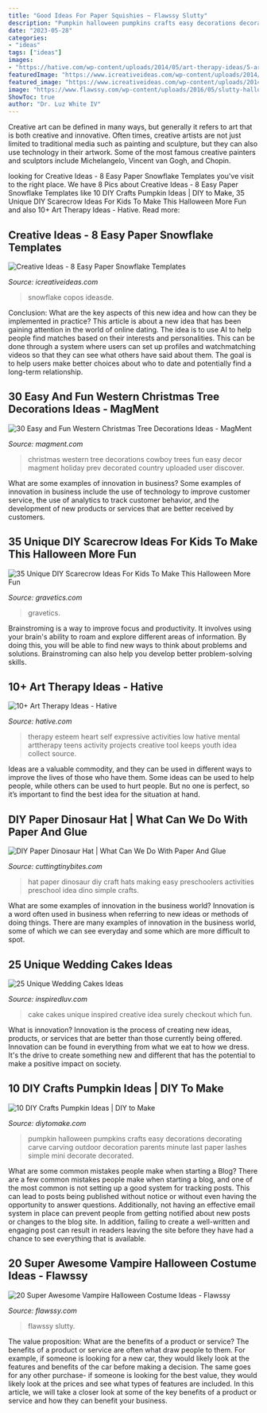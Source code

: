 ```yaml
---
title: "Good Ideas For Paper Squishies ~ Flawssy Slutty"
description: "Pumpkin halloween pumpkins crafts easy decorations decorating carve carving outdoor decoration parents minute last paper lashes simple mini decorate decorated"
date: "2023-05-28"
categories:
- "ideas"
tags: ["ideas"]
images:
- "https://hative.com/wp-content/uploads/2014/05/art-therapy-ideas/5-art-therapy-ideas.jpg"
featuredImage: "https://www.icreativeideas.com/wp-content/uploads/2014/11/Creative-Ideas-8-Easy-Paper-Snowflake-Templates-4.jpg"
featured_image: "https://www.icreativeideas.com/wp-content/uploads/2014/11/Creative-Ideas-8-Easy-Paper-Snowflake-Templates-4.jpg"
image: "https://www.flawssy.com/wp-content/uploads/2016/05/slutty-halloween-costumes-women-Halloween-party-costume.jpg"
ShowToc: true
author: "Dr. Luz White IV"
---
```



Creative art can be defined in many ways, but generally it refers to art that is both creative and innovative. Often times, creative artists are not just limited to traditional media such as painting and sculpture, but they can also use technology in their artwork. Some of the most famous creative painters and sculptors include Michelangelo, Vincent van Gogh, and Chopin.

	

		
looking for Creative Ideas - 8 Easy Paper Snowflake Templates you've visit to the right place. We have 8 Pics about Creative Ideas - 8 Easy Paper Snowflake Templates like 10 DIY Crafts Pumpkin Ideas | DIY to Make, 35 Unique DIY Scarecrow Ideas For Kids To Make This Halloween More Fun and also 10+ Art Therapy Ideas - Hative. Read more:
		
    
## Creative Ideas - 8 Easy Paper Snowflake Templates

<img loading=lazy src="https://www.icreativeideas.com/wp-content/uploads/2014/11/Creative-Ideas-8-Easy-Paper-Snowflake-Templates-4.jpg" onerror="this.onerror=null;this.src='https://tse3.mm.bing.net/th?id=OIP.hh8xcAq39eWqln3MnxLHqwHaMy&amp;pid=15.1';" alt="Creative Ideas - 8 Easy Paper Snowflake Templates">

_Source: icreativeideas.com_

>snowflake copos ideasde. 

	

Conclusion: What are the key aspects of this new idea and how can they be implemented in practice?
This article is about a new idea that has been gaining attention in the world of online dating. The idea is to use AI to help people find matches based on their interests and personalities. This can be done through a system where users can set up profiles and watchmatching videos so that they can see what others have said about them. The goal is to help users make better choices about who to date and potentially find a long-term relationship.

    
## 30 Easy And Fun Western Christmas Tree Decorations Ideas - MagMent

<img loading=lazy src="http://magment.com/wp-content/uploads/2016/10/Cool-Western-Christmas-Tree-Ideas.jpg" onerror="this.onerror=null;this.src='https://tse4.mm.bing.net/th?id=OIP.Cd2qkRTnXwQZcO9_9z9JpwHaJ4&amp;pid=15.1';" alt="30 Easy and Fun Western Christmas Tree Decorations Ideas - MagMent">

_Source: magment.com_

>christmas western tree decorations cowboy trees fun easy decor magment holiday prev decorated country uploaded user discover. 

	

What are some examples of innovation in business?
Some examples of innovation in business include the use of technology to improve customer service, the use of analytics to track customer behavior, and the development of new products or services that are better received by customers.

    
## 35 Unique DIY Scarecrow Ideas For Kids To Make This Halloween More Fun

<img loading=lazy src="https://www.gravetics.com/wp-content/uploads/2017/07/Tilda-Scarecrow.jpg" onerror="this.onerror=null;this.src='https://tse2.mm.bing.net/th?id=OIP.WvpUDEOLmDxL8Z_9BvrSoQHaKX&amp;pid=15.1';" alt="35 Unique DIY Scarecrow Ideas For Kids To Make This Halloween More Fun">

_Source: gravetics.com_

>gravetics. 

	

Brainstroming is a way to improve focus and productivity. It involves using your brain's ability to roam and explore different areas of information. By doing this, you will be able to find new ways to think about problems and solutions. Brainstroming can also help you develop better problem-solving skills.

    
## 10+ Art Therapy Ideas - Hative

<img loading=lazy src="https://hative.com/wp-content/uploads/2014/05/art-therapy-ideas/5-art-therapy-ideas.jpg" onerror="this.onerror=null;this.src='https://tse4.mm.bing.net/th?id=OIP.4zai1rYDoWpjCmQ3gWgbqAHaHa&amp;pid=15.1';" alt="10+ Art Therapy Ideas - Hative">

_Source: hative.com_

>therapy esteem heart self expressive activities low hative mental arttherapy teens activity projects creative tool keeps youth idea collect source. 

	

Ideas are a valuable commodity, and they can be used in different ways to improve the lives of those who have them. Some ideas can be used to help people, while others can be used to hurt people. But no one is perfect, so it’s important to find the best idea for the situation at hand.

    
## DIY Paper Dinosaur Hat | What Can We Do With Paper And Glue

<img loading=lazy src="https://3.bp.blogspot.com/-PkMTkp9vbTg/VBLEbk-BDHI/AAAAAAAACXQ/5HqcWYg95FM/s1600/DinosaurHat9.jpg" onerror="this.onerror=null;this.src='https://tse3.mm.bing.net/th?id=OIP.0JHCWVsD2hxd5es9IV7fWwAAAA&amp;pid=15.1';" alt="DIY Paper Dinosaur Hat | What Can We Do With Paper And Glue">

_Source: cuttingtinybites.com_

>hat paper dinosaur diy craft hats making easy preschoolers activities preschool idea dino simple crafts. 

	

What are some examples of innovation in the business world?
Innovation is a word often used in business when referring to new ideas or methods of doing things. There are many examples of innovation in the business world, some of which we can see everyday and some which are more difficult to spot.

    
## 25 Unique Wedding Cakes Ideas

<img loading=lazy src="http://www.inspiredluv.com/wp-content/uploads/2016/03/get-inspired-creative-wedding-cake-idea.jpg" onerror="this.onerror=null;this.src='https://tse2.mm.bing.net/th?id=OIP.SEd2smaRa1bkvr6agUGvbgHaLG&amp;pid=15.1';" alt="25 Unique Wedding Cakes Ideas">

_Source: inspiredluv.com_

>cake cakes unique inspired creative idea surely checkout which fun. 

	

What is innovation?
Innovation is the process of creating new ideas, products, or services that are better than those currently being offered. Innovation can be found in everything from what we eat to how we dress. It's the drive to create something new and different that has the potential to make a positive impact on society.

    
## 10 DIY Crafts Pumpkin Ideas | DIY To Make

<img loading=lazy src="http://www.diytomake.com/wp-content/uploads/2015/10/great-pumpkin-idea.jpg" onerror="this.onerror=null;this.src='https://tse3.mm.bing.net/th?id=OIP.gmHyUGRXuHid_P1EmLwTqAHaJ3&amp;pid=15.1';" alt="10 DIY Crafts Pumpkin Ideas | DIY to Make">

_Source: diytomake.com_

>pumpkin halloween pumpkins crafts easy decorations decorating carve carving outdoor decoration parents minute last paper lashes simple mini decorate decorated. 

	

What are some common mistakes people make when starting a Blog?
There are a few common mistakes people make when starting a blog, and one of the most common is not setting up a good system for tracking posts. This can lead to posts being published without notice or without even having the opportunity to answer questions. Additionally, not having an effective email system in place can prevent people from getting notified about new posts or changes to the blog site. In addition, failing to create a well-written and engaging post can result in readers leaving the site before they have had a chance to see everything that is available.

    
## 20 Super Awesome Vampire Halloween Costume Ideas - Flawssy

<img loading=lazy src="https://www.flawssy.com/wp-content/uploads/2016/05/slutty-halloween-costumes-women-Halloween-party-costume.jpg" onerror="this.onerror=null;this.src='https://tse3.mm.bing.net/th?id=OIP.xt0W1v7TZeQzMel9RNX0ZQHaLH&amp;pid=15.1';" alt="20 Super Awesome Vampire Halloween Costume Ideas - Flawssy">

_Source: flawssy.com_

>flawssy slutty. 

	

The value proposition: What are the benefits of a product or service?
The benefits of a product or service are often what draw people to them. For example, if someone is looking for a new car, they would likely look at the features and benefits of the car before making a decision. The same goes for any other purchase- if someone is looking for the best value, they would likely look at the prices and see what types of features are included. In this article, we will take a closer look at some of the key benefits of a product or service and how they can benefit your business.

